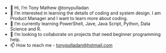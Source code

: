 - 👋 Hi, I’m Tony Mathew @tonypulladan
- 👀 I’m interested in learning the details of coding and system design. I am Product Manager and I want to learn more about coding.
- 🌱 I’m currently learning PowerShell, Jave, Java Script, Python, Data Science and R.
- 💞️ I’m looking to collaborate on projects that need beginner programming help.
- 📫 How to reach me - tonypulladan@hotmail.com

<!---
tonypulladan/tonypulladan is a ✨ special ✨ repository because its `README.md` (this file) appears on your GitHub profile.
You can click the Preview link to take a look at your changes.
--->
